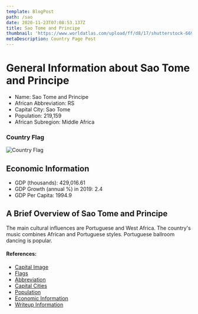 ```yaml
---
template: BlogPost
path: /sao
date: 2020-11-23T07:08:53.137Z
title: Sao Tome and Principe
thumbnail: 'https://www.worldatlas.com/upload/ff/d8/17/shutterstock-669439993.jpg'
metaDescription: Country Page Post
---
```


# General Information about Sao Tome and Principe

- Name: Sao Tome and Principe
- African Abbreviation: RS
- Capital City: Sao Tome
- Population: 219,159
- African Subregion: Middle Africa

### Country Flag
![Country Flag](https://raw.githubusercontent.com/hjnilsson/country-flags/master/png1000px/st.png)

## Economic Information
 - GDP (thousands): 429,016.61
 - GDP Growth (annual %) in 2019: 2.4
 - GDP Per Capita: 1994.9

## A Brief Overview of Sao Tome and Principe

The main cultural influences are Portuguese and West Africa. The country's music combines African and Portuguese styles. Portuguese ballroom dancing is popular.

#### References:
- [Capital Image](https://www.worldatlas.com/upload/ff/d8/17/shutterstock-669439993.jpg)
- [Flags](https://github.com/hjnilsson/country-flags)
- [Abbreviation](https://planetarynames.wr.usgs.gov/Abbreviations)
- [Capital Cities](https://www.nationsonline.org/oneworld/capitals_africa.htm)
- [Population](https://www.worldometers.info/population/countries-in-africa-by-population/)
- [Economic Information](https://data.worldbank.org/)
- [Writeup Information](https://www.iexplore.com/articles/travel-guides/africa/sao-tome-and-principe/history-and-culture)
